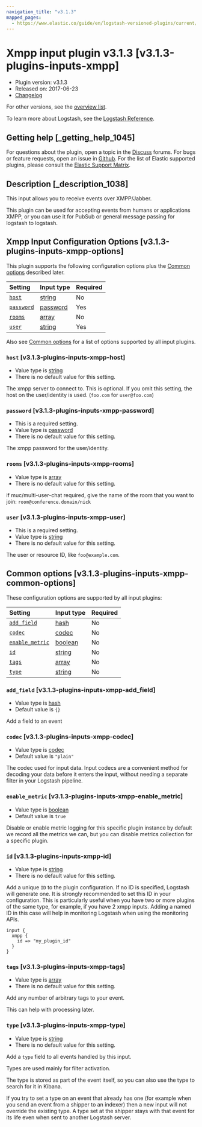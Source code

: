 ```yaml
---
navigation_title: "v3.1.3"
mapped_pages:
  - https://www.elastic.co/guide/en/logstash-versioned-plugins/current/v3.1.3-plugins-inputs-xmpp.html
---
```


# Xmpp input plugin v3.1.3 [v3.1.3-plugins-inputs-xmpp]

* Plugin version: v3.1.3
* Released on: 2017-06-23
* [Changelog](https://github.com/logstash-plugins/logstash-input-xmpp/blob/v3.1.3/CHANGELOG.md)

For other versions, see the [overview list](input-xmpp-index.md).

To learn more about Logstash, see the [Logstash Reference](https://www.elastic.co/guide/en/logstash/current/index.html).

## Getting help [_getting_help_1045]

For questions about the plugin, open a topic in the [Discuss](http://discuss.elastic.co) forums. For bugs or feature requests, open an issue in [Github](https://github.com/logstash-plugins/logstash-input-xmpp). For the list of Elastic supported plugins, please consult the [Elastic Support Matrix](https://www.elastic.co/support/matrix#matrix_logstash_plugins).

## Description [_description_1038]

This input allows you to receive events over XMPP/Jabber.

This plugin can be used for accepting events from humans or applications XMPP, or you can use it for PubSub or general message passing for logstash to logstash.

## Xmpp Input Configuration Options [v3.1.3-plugins-inputs-xmpp-options]

This plugin supports the following configuration options plus the [Common options](v3-1-3-plugins-inputs-xmpp.md#v3.1.3-plugins-inputs-xmpp-common-options) described later.

| Setting | Input type | Required |
| :- | :- | :- |
| [`host`](v3-1-3-plugins-inputs-xmpp.md#v3.1.3-plugins-inputs-xmpp-host) | [string](/lsr/value-types.md#string) | No |
| [`password`](v3-1-3-plugins-inputs-xmpp.md#v3.1.3-plugins-inputs-xmpp-password) | [password](/lsr/value-types.md#password) | Yes |
| [`rooms`](v3-1-3-plugins-inputs-xmpp.md#v3.1.3-plugins-inputs-xmpp-rooms) | [array](/lsr/value-types.md#array) | No |
| [`user`](v3-1-3-plugins-inputs-xmpp.md#v3.1.3-plugins-inputs-xmpp-user) | [string](/lsr/value-types.md#string) | Yes |

Also see [Common options](v3-1-3-plugins-inputs-xmpp.md#v3.1.3-plugins-inputs-xmpp-common-options) for a list of options supported by all input plugins.

### `host` [v3.1.3-plugins-inputs-xmpp-host]

* Value type is [string](/lsr/value-types.md#string)
* There is no default value for this setting.

The xmpp server to connect to. This is optional. If you omit this setting, the host on the user/identity is used. (`foo.com` for `user@foo.com`)

### `password` [v3.1.3-plugins-inputs-xmpp-password]

* This is a required setting.
* Value type is [password](/lsr/value-types.md#password)
* There is no default value for this setting.

The xmpp password for the user/identity.

### `rooms` [v3.1.3-plugins-inputs-xmpp-rooms]

* Value type is [array](/lsr/value-types.md#array)
* There is no default value for this setting.

if muc/multi-user-chat required, give the name of the room that you want to join: `room@conference.domain/nick`

### `user` [v3.1.3-plugins-inputs-xmpp-user]

* This is a required setting.
* Value type is [string](/lsr/value-types.md#string)
* There is no default value for this setting.

The user or resource ID, like `foo@example.com`.

## Common options [v3.1.3-plugins-inputs-xmpp-common-options]

These configuration options are supported by all input plugins:

| Setting | Input type | Required |
| :- | :- | :- |
| [`add_field`](v3-1-3-plugins-inputs-xmpp.md#v3.1.3-plugins-inputs-xmpp-add_field) | [hash](/lsr/value-types.md#hash) | No |
| [`codec`](v3-1-3-plugins-inputs-xmpp.md#v3.1.3-plugins-inputs-xmpp-codec) | [codec](/lsr/value-types.md#codec) | No |
| [`enable_metric`](v3-1-3-plugins-inputs-xmpp.md#v3.1.3-plugins-inputs-xmpp-enable_metric) | [boolean](/lsr/value-types.md#boolean) | No |
| [`id`](v3-1-3-plugins-inputs-xmpp.md#v3.1.3-plugins-inputs-xmpp-id) | [string](/lsr/value-types.md#string) | No |
| [`tags`](v3-1-3-plugins-inputs-xmpp.md#v3.1.3-plugins-inputs-xmpp-tags) | [array](/lsr/value-types.md#array) | No |
| [`type`](v3-1-3-plugins-inputs-xmpp.md#v3.1.3-plugins-inputs-xmpp-type) | [string](/lsr/value-types.md#string) | No |

### `add_field` [v3.1.3-plugins-inputs-xmpp-add_field]

* Value type is [hash](/lsr/value-types.md#hash)
* Default value is `{}`

Add a field to an event

### `codec` [v3.1.3-plugins-inputs-xmpp-codec]

* Value type is [codec](/lsr/value-types.md#codec)
* Default value is `"plain"`

The codec used for input data. Input codecs are a convenient method for decoding your data before it enters the input, without needing a separate filter in your Logstash pipeline.

### `enable_metric` [v3.1.3-plugins-inputs-xmpp-enable_metric]

* Value type is [boolean](/lsr/value-types.md#boolean)
* Default value is `true`

Disable or enable metric logging for this specific plugin instance by default we record all the metrics we can, but you can disable metrics collection for a specific plugin.

### `id` [v3.1.3-plugins-inputs-xmpp-id]

* Value type is [string](/lsr/value-types.md#string)
* There is no default value for this setting.

Add a unique `ID` to the plugin configuration. If no ID is specified, Logstash will generate one. It is strongly recommended to set this ID in your configuration. This is particularly useful when you have two or more plugins of the same type, for example, if you have 2 xmpp inputs. Adding a named ID in this case will help in monitoring Logstash when using the monitoring APIs.

```
input {
  xmpp {
    id => "my_plugin_id"
  }
}
```

### `tags` [v3.1.3-plugins-inputs-xmpp-tags]

* Value type is [array](/lsr/value-types.md#array)
* There is no default value for this setting.

Add any number of arbitrary tags to your event.

This can help with processing later.

### `type` [v3.1.3-plugins-inputs-xmpp-type]

* Value type is [string](/lsr/value-types.md#string)
* There is no default value for this setting.

Add a `type` field to all events handled by this input.

Types are used mainly for filter activation.

The type is stored as part of the event itself, so you can also use the type to search for it in Kibana.

If you try to set a type on an event that already has one (for example when you send an event from a shipper to an indexer) then a new input will not override the existing type. A type set at the shipper stays with that event for its life even when sent to another Logstash server.
